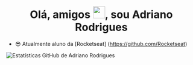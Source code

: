 <h1 align="center">Olá, amigos <img src = "https://raw.githubusercontent.com/kaueMarques/kaueMarques/master/hi.gif" width="32px" height="32px">, sou Adriano Rodrigues </h1>

- 😎 Atualmente aluno da [Rocketseat] (https://github.com/Rocketseat)



![Estatísticas GitHub de Adriano Rodrigues](https://github-readme-stats.vercel.app/api?username=Adrianopvh&show_icons=true&theme=escuro)



<!--****
**Adrianopvh/Adrianopvh** is a ✨ _special_ ✨ repository because its `README.md` (this file) appears on your GitHub profile.

Here are some ideas to get you started:

- 🔭 I’m currently working on ...
- 🌱 I’m currently learning ...
- 👯 I’m looking to collaborate on ...
- 🤔 I’m looking for help with ...
- 💬 Ask me about ...
- 📫 How to reach me: ...
- 😄 Pronouns: ...
- ⚡ Fun fact: ...
-->